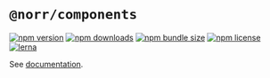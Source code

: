# `@norr/components`

[![npm version](https://img.shields.io/npm/v/@norr/components.svg)](https://www.npmjs.com/package/@norr/components)
[![npm downloads](https://img.shields.io/npm/dm/@norr/components.svg)](https://www.npmjs.com/package/@norr/components)
[![npm bundle size](https://img.shields.io/bundlephobia/minzip/@norr/components)](https://www.npmjs.com/package/@norr/components)
[![npm license](https://img.shields.io/npm/l/@norr/components)](https://www.npmjs.com/package/@norr/components)
[![lerna](https://img.shields.io/badge/maintained%20with-lerna-cc00ff.svg)](https://lerna.js.org/)

See [documentation](https://norr.vercel.app/components/overview/).
